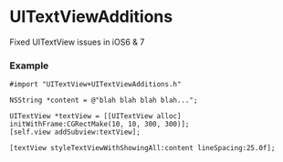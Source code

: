 UITextViewAdditions
===================

Fixed UITextView issues in iOS6 &amp; 7

### Example
`#import "UITextView+UITextViewAdditions.h"`
```
NSString *content = @"blah blah blah blah...";
  
UITextView *textView = [[UITextView alloc] initWithFrame:CGRectMake(10, 10, 300, 300)];
[self.view addSubview:textView];

[textView styleTextViewWithShowingAll:content lineSpacing:25.0f];
```

